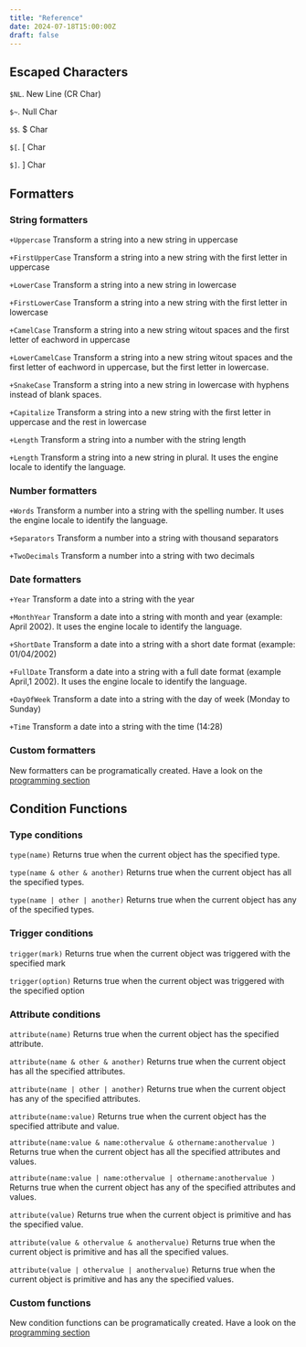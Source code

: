 ```yaml
---
title: "Reference"
date: 2024-07-18T15:00:00Z
draft: false
---
```


## Escaped Characters ##
`$NL`. New Line (CR Char)

`$~`. Null Char

`$$`. $ Char

`$[`. [ Char

`$]`. ] Char


## Formatters ##
### String formatters ###
`+Uppercase`
Transform a string into a new string in uppercase

`+FirstUpperCase`
Transform a string into a new string with the first letter in uppercase

`+LowerCase`
Transform a string into a new string in lowercase

`+FirstLowerCase`
Transform a string into a new string with the first letter in lowercase

`+CamelCase`
Transform a string into a new string witout spaces and the first letter of eachword in uppercase

`+LowerCamelCase`
Transform a string into a new string witout spaces and the first letter of eachword in uppercase, but the first letter in lowercase.

`+SnakeCase`
Transform a string into a new string in lowercase with hyphens instead of blank spaces.

`+Capitalize`
Transform a string into a new string with the first letter in uppercase and the rest in lowercase

`+Length`
Transform a string into a number with the string length

`+Length`
Transform a string into a new string in plural. It uses the engine locale to identify the language.

### Number formatters ###
`+Words`
Transform a number into a string with the spelling number. It uses the engine locale to identify the language.

`+Separators`
Transform a number into a string with thousand separators

`+TwoDecimals`
Transform a number into a string with two decimals

### Date formatters ###
`+Year`
Transform a date into a string with the year

`+MonthYear`
Transform a date into a string with month and year (example: April 2002). It uses the engine locale to identify the language.

`+ShortDate`
Transform a date into a string with a short date format (example: 01/04/2002)

`+FullDate`
Transform a date into a string with a full date format (example April,1 2002). It uses the engine locale to identify the language.

`+DayOfWeek`
Transform a date into a string with the day of week (Monday to Sunday)

`+Time`
Transform a date into a string with the time (14:28)

### Custom formatters ###
New formatters can be programatically created. Have a look on the [programming section](../programming)


## Condition Functions ##

### Type conditions ###

`type(name)`
Returns true when the current object has the specified type.

`type(name & other & another)`
Returns true when the current object has all the specified types.

`type(name | other | another)`
Returns true when the current object has any of the specified types.

### Trigger conditions ###

`trigger(mark)`
Returns true when the current object was triggered with the specified mark 

`trigger(option)`
Returns true when the current object was triggered with the specified option 

### Attribute conditions ###

`attribute(name)`
Returns true when the current object has the specified attribute.

`attribute(name & other & another)`
Returns true when the current object has all the specified attributes.

`attribute(name | other | another)`
Returns true when the current object has any of the specified attributes.

`attribute(name:value)`
Returns true when the current object has the specified attribute and value.

`attribute(name:value & name:othervalue & othername:anothervalue )`
Returns true when the current object has all the specified attributes and values.

`attribute(name:value | name:othervalue | othername:anothervalue )`
Returns true when the current object has any of the specified attributes and values.

`attribute(value)`
Returns true when the current object is primitive and has the specified value.

`attribute(value & othervalue & anothervalue)`
Returns true when the current object is primitive and has all the specified values.

`attribute(value | othervalue | anothervalue)`
Returns true when the current object is primitive and has any the specified values.

### Custom functions ###
New condition functions can be programatically created. Have a look on the [programming section](../programming)
